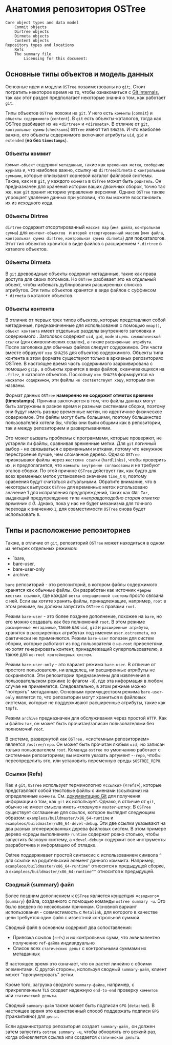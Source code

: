 # Анатомия репозитория OSTree 

    Core object types and data model
        Commit objects
        Dirtree objects
        Dirmeta objects
        Content objects
    Repository types and locations
        Refs
        The summary file
            Licensing for this document:
## Основные типы объектов и модель данных

Основные идеи и модели `OSTree` позаимствованы из `git`;.
Стоит потратить некоторое время на то, чтобы ознакомиться с [Git Internals](http://git-scm.com/book/en/v2), так как этот раздел предполагает некоторые знания о том, как работает `git`.

Типы объектов `OSTree` похожи на `git`.
У него есть `коммиты` (`commit`) и `объекты содержимого` (`content`). 
В `git` есть объекты-каталогов, тогда как OSTree разбивает их на «`dirtree`» и «`dirnmeta`». 
В  отличие от `git`, `контрольные суммы` (`checksums`) `OSTree` имеют тип  `SHA256`. 
И что наиболее важно, его объекты содержимого включают атрибуты `uid`, `gid` и `extended` (**но без `timestamps`**). 


### Объекты коммит

`Коммит-объект`  содержит `метаданные`, такие как `временная метка`, `сообщение журнала` и, что наиболее важно, ссылку на  `dirtree`/`dirmeta` c `контрольными суммами`, которые описывают корневой каталог файловой системы. 
Также, как и в `git`, у каждого `коммита` в `OSTree` может быть `родитель`. 
Он предназначен для хранения истории ваших двоичных сборок, точно так же, как `git` хранит историю управления версиями. 
Однако `OSTree` также упрощает удаление данных при условии, что вы можете восстановить их из исходного кода. 

### Объекты Dirtree

`dirtree` содержит отсортированный `массив пар` (`имя файла`, `контрольная сумма`) для `контент-объектов ` 
и `второй отсортированный массив` (`имя файла`, `контрольная сумма dirtree`, `контрольная сумма dirmeta`) для подкаталогов. 
Этот тип объектов хранится в виде файлов с расширением `*.dirtree` в каталоге объектов. 

### Объекты Dirmeta
В `git` древовидные объекты содержат метаданные, такие как права доступа для своих потомков. 
Но `OSTree` разбивает это на отдельный объект, чтобы избежать дублирования расширенных списков атрибутов. 
Эти типы объектов хранятся в виде файлов с суффиксом `*.dirmeta` в каталоге объектов. 

### Объекты контента

В отличие от первых трех типов объектов, которые представляют собой метаданные, предназначенные для использования с помощью `mmap()`, `объект контента` имеет отдельные разделы внутреннего заголовка и содержимого . 
Заголовок содержит `uid`, `gid`, `mode` и `цель символической ссылки` (для символических ссылок), а также `расширенные атрибуты`. 
После заголовка для обычных файлов следует содержимое. Эти части вместе образуют `хэш SHA256` для объектов содержимого. 
Объекты типа контента в этом формате существуют только в архивных репозиториях OSTree. 
В настоящее время часть содержимого заархивирована с помощью `gzip,` а объекты хранятся в виде файлов, оканчивающихся на `.filez`, в каталоге объектов. 
Поскольку `хэш SHA256` формируется на `несжатом содержимом`, эти файлы `не соответствуют хэшу`, которым они названы.

Формат данных `OSTree` **намеренно не содержит отметок времени (timestamps)**. 
Причина  заключается в том, что файлы данных могут быть загружены в разное время и разными системами сборки, поэтому они будут иметь разные временные метки, но идентичное физическое содержимое. 
Эти файлы могут быть большими, поэтому большинство пользователей хотели бы, чтобы они были общими как в репозитории, так и между репозиторием и развертываниями.

Это может вызвать проблемы с программами, которые проверяют, не устарели ли файлы, сравнивая временные метки. 
Для `git` логичный выбор - не связываться с временными метками, потому что ненужное перестроение лучше, чем сломанное дерево. 
Однако `OSTree` привязывают файлы через `жестские ссылки` (`hardlinks)`, чтобы проверить их, и предполагается, что `коммиты внутренне согласованы` и не требуют этапов сборки. 
По этой причине `OSTree` действует так, как будто для всех временных меток установлено значение `time_t` `0`, поэтому сравнения будут считаться актуальными. 
Обратите внимание, что в некоторых выпусках `OSTree` для временных меток использовано значение 1 для исправления предупреждений, таких как `GNU Tar`, выдающий предупреждение типа *«неправдоподобно старая отметка времени» с 0*.
Jднако, пока у нас не будет механизма для точного перехода к значению `1`, для совместимости `OSTree` снова будет использовать `0`.

## Типы и расположение репозиториев

Также, в отличие от `git`, репозиторий `OSTree` может находиться в одном из четырех отдельных режимов: 
- `bare, 
- bare-user, 
- bare-user-only
- archive. 

`bare` репозиторий - это репозиторий, в котором файлы содержимого хранятся как обычные файлы. 
Он разработан как источник «`фермы жестких ссылок`», где каждая `ветка операционной системы` просто связана с ней. 
Если вы хотите хранить файлы, принадлежащие, например, `root` в этом режиме, вы должны запустить `OSTree` с правами `root`.

Режим `bare-user` - это более позднее дополнение, похожее на `bare`, но его можно создавать как без полномочий `root`. 
В этом режиме `расширенные метаданные`, такие как `uid`, `gid` и `расширенные атрибуты`, хранятся в расширенных атрибутах под именем `user.ostreemeta`, но фактически не применяются. 
Режим `bare-user` полезен для систем сборки, которые работают из под пользователя с `не-root` привелегями, но хотят генерировать контент, принадлежащий суперпользователю, а также для `не-root контейнерных систем`.

Режим `bare-user-only` - это вариант режима `bare-user`. 
В отличие от простого пользователя, ни владелец, ни расширенные атрибуты не сохраняются. 
Эти репозитории предназначены для извлечения в пользовательском режиме (с флагом `-U`), где эта информация в любом случае не применяется. 
Следовательно, в этом режиме можно "потерять" метаданные. 
Основным преимуществом режима `bare-user-only` является то, что репозитории могут храниться в файловых системах, которые не поддерживают расширенные атрибуты, такие как `tmpfs`.

Режим `archive` предназначен для обслуживания через простой `HTTP`. 
Как и файлы `tar`, он может быть прочитан/записан пользователями без полномочий `root`.

В системе, развернутой как `OSTree,` «системным репозиторием» является `/ostree/repo`. 
Он может быть прочитан любым `uid,` но записан только пользователем `root`. 
Команда `ostree` по умолчанию работает с системным репозиторием; вы можете указать аргумент -`-repo`, чтобы переопределить это, или установить переменную среды `$OSTREE_REPO`. 

### Ссылки (Refs)

Как и `git`, `OSTree` использует терминологию «`ссылки`» («`refs`»), которые представляют собой текстовые файлы с именами (ссылками) на определенные `коммиты`. 
См. [документацию Git](https://git-scm.com/book/en/v2/Git-Internals-Git-References) для получения информации о том, как `git` их использует. 
Однако, в отличие от `git`, обычно не имеет смысла иметь *«главную» `master`-ветку*. 
В `OSTree` существует соглашение для ссылок, которое выглядит следующим образом: `exampleos/buildmaster/x86_64-runtime` и `exampleos/buildmaster/x86_64-devel-debug`. 
Эти две ссылки указывают на два разных сгенерированных дерева файловых систем. В этом примере дерево «среды выполнения» `runtime` содержит ровно столько, чтобы запустить базовую систему, 
а «`devel-debug`» содержит все инструменты разработчика и информацию об отладке.

Ostree поддерживает простой синтаксис с использованием символа `^` для ссылки на родительский элемент данного коммита. 
Например, `exampleos/buildmaster/x86_64-runtime^` относится к предыдущей сборке, а `exampleos/buildmaster/x86_64-runtime^^` относится к предыдущей. 

### Сводный (summary) файл

Более поздним дополнением к `OSTree` является концепция «`сводного`» (`summary`) файла, созданного с помощью команды `ostree summary -u`. 
Это было введено по нескольким причинам. 
Основной вариант использования - совместимость с `Metalink`, для которого в качестве цели требуется один файл с известной контрольной суммой.

Сводный файл в основном содержит два сопоставления:

- Привязка ссылок (`refs`) и их контрольных сумм, что эквивалентно получению `ref-файла` индивидуально
- Список всех `статических дельт` с контрольными суммами их метаданных

В настоящее время это означает, что он растет линейно с обоими элементами. 
С другой стороны, используя сводный `summary-файл`, клиент может "пронумеровать" ветки.

Кроме того, загрузка сводного `summary-файла`, например, с прикрепленным `TLS` создает надежную `end-to-end` проверку `коммитов` или `статической дельты`.

Сводный `summary-файл` также может быть подписан `GPG` (`detached`). 
В настоящее время это единственный способ поддержать подписи `GPG` (транзитивно) для `дельт`.

Если администратор репозитория создает `summary-файл,` он должен затем запустить `ostree summary -u`, чтобы обновлять его всякий раз, когда обновляется ссылка или создается `статическая дельта`. 
